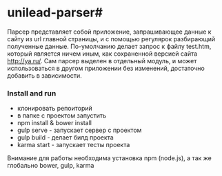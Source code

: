 #  unilead-parser#

Парсер представляет собой приложение, запрашивающее данные к сайту из url главной страницы, и с помощью регулярок разбирающий полученные данные. По-умолчанию делает запрос
к файлу test.htm, который является ничем иным, как сохраненной версией сайта http://ya.ru/. Сам парсер выделен в отдельный модуль, и может использоваться в другом приложении без изменений, достаточно добавить в зависимости.

### Install and run ###

* клонировать репоиторий
* в папке с проектом запустить
* npm install & bower install
* gulp serve - запускает сервер с проектом
* gulp build - делает билд проекта
* karma start - запускает тесты проекта

Внимание для работы необходима установка npm (node.js), а так же глобально bower, gulp, karma 
